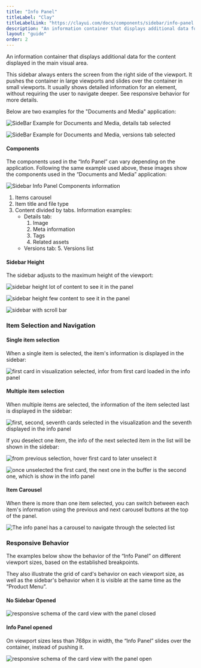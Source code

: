 ```yaml
---
title: "Info Panel"
titleLabel: "Clay"
titleLabelLink: "https://clayui.com/docs/components/sidebar/info-panel.html"
description: "An information container that displays additional data for the content displayed in the main visual area."
layout: "guide"
order: 2
---
```


<div class="page-description">An information container that displays additional data for the content displayed in the main visual area.</div>

This sidebar always enters the screen from the right side of the viewport. It pushes the container in large viewports and slides over the container in small viewports. It usually shows detailed information for an element, without requiring the user to navigate deeper. See responsive behavior for more details.

Below are two examples for the "Documents and Media" application:

![SideBar Example for Documents and Media, details tab selected](/lexicon/images/SidebarInfoPanelHeight1.jpg) 

![SideBar Example for Documents and Media, versions tab selected](/lexicon/images/SidebarInfoPanelHeight2.jpg) 

#### Components

The components used in the “Info Panel” can vary depending on the application. Following the same example used above, these images show the components used in the “Documents and Media” application:

![Sidebar Info Panel Components information](/lexicon/images/SidebarInfoPanelComponents.jpg) 

1. Items carousel
2. Item title and file type
3. Content divided by tabs. Information examples:
    - Details tab:
        1. Image
        2. Meta information
        3. Tags
        4. Related assets
    - Versions tab:
        5. Versions list

#### Sidebar Height
The sidebar adjusts to the maximum height of the viewport: 

![sidebar height lot of content to see it in the panel](/lexicon/images/SidebarInfoPanelHeight1.jpg) 

![sidebar height few content to see it in the panel](/lexicon/images/SidebarInfoPanelHeight2.jpg) 

![sidebar with scroll bar](/lexicon/images/SidebarInfoPanelHeight3.jpg) 

### Item Selection and Navigation

#### Single item selection
When a single item is selected, the item's information is displayed in the sidebar:

![first card in visualization selected, infor from first card loaded in the info panel](/lexicon/images/SidebarInfoPanelSelectionSingle.jpg) 

#### Multiple item selection
When multiple items are selected, the information of the item selected last is displayed in the sidebar:

![first, second, seventh cards selected in the visualization and the seventh displayed in the info panel](/lexicon/images/SidebarInfoPanelSelectionMulti1.jpg) 

If you deselect one item, the info of the next selected item in the list will be shown in the sidebar:

![from previous selection, hover first card to later unselect it](/lexicon/images/SidebarInfoPanelSelectionMulti2.jpg) 

![once unselected the first card, the next one in the buffer is the second one, which is show in the info panel](/lexicon/images/SidebarInfoPanelSelectionMulti3.jpg) 

#### Item Carousel

When there is more than one item selected, you can switch between each item's information using the previous and next carousel buttons at the top of the panel.

![The info panel has a carousel to navigate through the selected list](/lexicon/images/SidebarInfoPanelCarousel1.jpg) 

### Responsive Behavior

The examples below show the behavior of the “Info Panel” on different viewport sizes, based on the established breakpoints.

They also illustrate the grid of card's behavior on each viewport size, as well as the sidebar's behavior when it is visible at the same time as the “Product Menu”.

#### No Sidebar Opened

![responsive schema of the card view with the panel closed](/lexicon/images/SidebarInfoPanelRespIPClose.jpg) 


#### Info Panel opened
On viewport sizes less than 768px in width, the “Info Panel” slides over the container, instead of pushing it.

![responsive schema of the card view with the panel open](/lexicon/images/SidebarInfoPanelRespIPOpen.jpg) 

